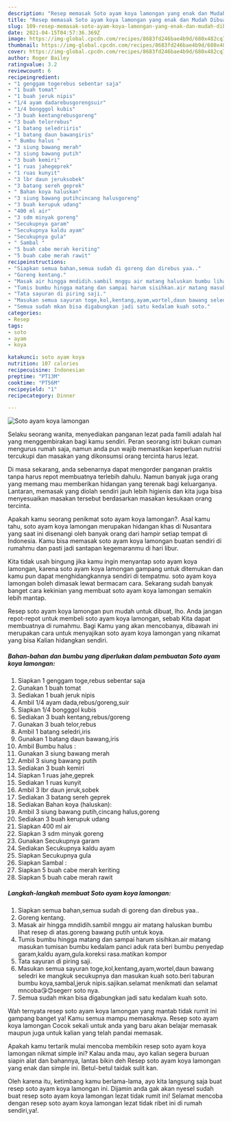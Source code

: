 ```yaml
---
description: "Resep memasak Soto ayam koya lamongan yang enak dan Mudah Dibuat"
title: "Resep memasak Soto ayam koya lamongan yang enak dan Mudah Dibuat"
slug: 109-resep-memasak-soto-ayam-koya-lamongan-yang-enak-dan-mudah-dibuat
date: 2021-04-15T04:57:36.369Z
image: https://img-global.cpcdn.com/recipes/8683fd246bae4b9d/680x482cq70/soto-ayam-koya-lamongan-foto-resep-utama.jpg
thumbnail: https://img-global.cpcdn.com/recipes/8683fd246bae4b9d/680x482cq70/soto-ayam-koya-lamongan-foto-resep-utama.jpg
cover: https://img-global.cpcdn.com/recipes/8683fd246bae4b9d/680x482cq70/soto-ayam-koya-lamongan-foto-resep-utama.jpg
author: Roger Bailey
ratingvalue: 3.2
reviewcount: 6
recipeingredient:
- "1 genggam togerebus sebentar saja"
- "1 buah tomat"
- "1 buah jeruk nipis"
- "1/4 ayam dadarebusgorengsuir"
- "1/4 bongggol kubis"
- "3 buah kentangrebusgoreng"
- "3 buah telorrebus"
- "1 batang seledriiris"
- "1 batang daun bawangiris"
- " Bumbu halus "
- "3 siung bawang merah"
- "3 siung bawang putih"
- "3 buah kemiri"
- "1 ruas jahegeprek"
- "1 ruas kunyit"
- "3 lbr daun jeruksobek"
- "3 batang sereh geprek"
- " Bahan koya haluskan"
- "3 siung bawang putihcincang halusgoreng"
- "3 buah kerupuk udang"
- "400 ml air"
- "3 sdm minyak goreng"
- "Secukupnya garam"
- "Secukupnya kaldu ayam"
- "Secukupnya gula"
- " Sambal "
- "5 buah cabe merah keriting"
- "5 buah cabe merah rawit"
recipeinstructions:
- "Siapkan semua bahan,semua sudah di goreng dan direbus yaa.."
- "Goreng kentang."
- "Masak air hingga mndidih.sambil mnggu air matang haluskan bumbu lihat resep di atas.goreng bawang putih untuk koya."
- "Tumis bumbu hingga matang dan sampai harum sisihkan.air matang masukan tumisan bumbu kedalam panci aduk rata beri bumbu penyedap garam,kaldu ayam,gula.koreksi rasa.matikan kompor"
- "Tata sayuran di piring saji."
- "Masukan semua sayuran toge,kol,kentang,ayam,wortel,daun bawang seledri ke mangkuk secukupnya dan masukan kuah soto.beri taburan bumbu koya,sambal,jeruk nipis.sajikan.selamat menikmati dan selamat mncoba😘😊segerr soto nya."
- "Semua sudah mkan bisa digabungkan jadi satu kedalam kuah soto."
categories:
- Resep
tags:
- soto
- ayam
- koya

katakunci: soto ayam koya 
nutrition: 107 calories
recipecuisine: Indonesian
preptime: "PT13M"
cooktime: "PT56M"
recipeyield: "1"
recipecategory: Dinner

---
```



![Soto ayam koya lamongan](https://img-global.cpcdn.com/recipes/8683fd246bae4b9d/680x482cq70/soto-ayam-koya-lamongan-foto-resep-utama.jpg)

Selaku seorang wanita, menyediakan panganan lezat pada famili adalah hal yang menggembirakan bagi kamu sendiri. Peran seorang istri bukan cuman mengurus rumah saja, namun anda pun wajib memastikan keperluan nutrisi tercukupi dan masakan yang dikonsumsi orang tercinta harus lezat.

Di masa  sekarang, anda sebenarnya dapat mengorder panganan praktis tanpa harus repot membuatnya terlebih dahulu. Namun banyak juga orang yang memang mau memberikan hidangan yang terenak bagi keluarganya. Lantaran, memasak yang diolah sendiri jauh lebih higienis dan kita juga bisa menyesuaikan masakan tersebut berdasarkan masakan kesukaan orang tercinta. 



Apakah kamu seorang penikmat soto ayam koya lamongan?. Asal kamu tahu, soto ayam koya lamongan merupakan hidangan khas di Nusantara yang saat ini disenangi oleh banyak orang dari hampir setiap tempat di Indonesia. Kamu bisa memasak soto ayam koya lamongan buatan sendiri di rumahmu dan pasti jadi santapan kegemaranmu di hari libur.

Kita tidak usah bingung jika kamu ingin menyantap soto ayam koya lamongan, karena soto ayam koya lamongan gampang untuk ditemukan dan kamu pun dapat menghidangkannya sendiri di tempatmu. soto ayam koya lamongan boleh dimasak lewat bermacam cara. Sekarang sudah banyak banget cara kekinian yang membuat soto ayam koya lamongan semakin lebih mantap.

Resep soto ayam koya lamongan pun mudah untuk dibuat, lho. Anda jangan repot-repot untuk membeli soto ayam koya lamongan, sebab Kita dapat membuatnya di rumahmu. Bagi Kamu yang akan mencobanya, dibawah ini merupakan cara untuk menyajikan soto ayam koya lamongan yang nikamat yang bisa Kalian hidangkan sendiri.

<!--inarticleads1-->

##### Bahan-bahan dan bumbu yang diperlukan dalam pembuatan Soto ayam koya lamongan:

1. Siapkan 1 genggam toge,rebus sebentar saja
1. Gunakan 1 buah tomat
1. Sediakan 1 buah jeruk nipis
1. Ambil 1/4 ayam dada,rebus/goreng,suir
1. Siapkan 1/4 bongggol kubis
1. Sediakan 3 buah kentang,rebus/goreng
1. Gunakan 3 buah telor,rebus
1. Ambil 1 batang seledri,iris
1. Gunakan 1 batang daun bawang,iris
1. Ambil  Bumbu halus :
1. Gunakan 3 siung bawang merah
1. Ambil 3 siung bawang putih
1. Sediakan 3 buah kemiri
1. Siapkan 1 ruas jahe,geprek
1. Sediakan 1 ruas kunyit
1. Ambil 3 lbr daun jeruk,sobek
1. Sediakan 3 batang sereh geprek
1. Sediakan  Bahan koya (haluskan):
1. Ambil 3 siung bawang putih,cincang halus,goreng
1. Sediakan 3 buah kerupuk udang
1. Siapkan 400 ml air
1. Siapkan 3 sdm minyak goreng
1. Gunakan Secukupnya garam
1. Sediakan Secukupnya kaldu ayam
1. Siapkan Secukupnya gula
1. Siapkan  Sambal :
1. Siapkan 5 buah cabe merah keriting
1. Siapkan 5 buah cabe merah rawit




<!--inarticleads2-->

##### Langkah-langkah membuat Soto ayam koya lamongan:

1. Siapkan semua bahan,semua sudah di goreng dan direbus yaa..
1. Goreng kentang.
1. Masak air hingga mndidih.sambil mnggu air matang haluskan bumbu lihat resep di atas.goreng bawang putih untuk koya.
1. Tumis bumbu hingga matang dan sampai harum sisihkan.air matang masukan tumisan bumbu kedalam panci aduk rata beri bumbu penyedap garam,kaldu ayam,gula.koreksi rasa.matikan kompor
1. Tata sayuran di piring saji.
1. Masukan semua sayuran toge,kol,kentang,ayam,wortel,daun bawang seledri ke mangkuk secukupnya dan masukan kuah soto.beri taburan bumbu koya,sambal,jeruk nipis.sajikan.selamat menikmati dan selamat mncoba😘😊segerr soto nya.
1. Semua sudah mkan bisa digabungkan jadi satu kedalam kuah soto.




Wah ternyata resep soto ayam koya lamongan yang mantab tidak rumit ini gampang banget ya! Kamu semua mampu memasaknya. Resep soto ayam koya lamongan Cocok sekali untuk anda yang baru akan belajar memasak maupun juga untuk kalian yang telah pandai memasak.

Apakah kamu tertarik mulai mencoba membikin resep soto ayam koya lamongan nikmat simple ini? Kalau anda mau, ayo kalian segera buruan siapin alat dan bahannya, lantas bikin deh Resep soto ayam koya lamongan yang enak dan simple ini. Betul-betul taidak sulit kan. 

Oleh karena itu, ketimbang kamu berlama-lama, ayo kita langsung saja buat resep soto ayam koya lamongan ini. Dijamin anda gak akan nyesel sudah buat resep soto ayam koya lamongan lezat tidak rumit ini! Selamat mencoba dengan resep soto ayam koya lamongan lezat tidak ribet ini di rumah sendiri,ya!.

